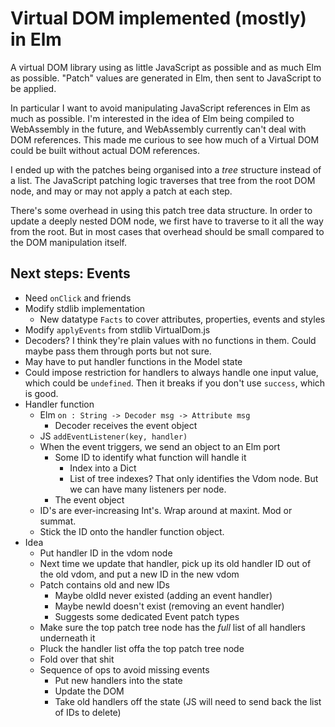 Virtual DOM implemented (mostly) in Elm
=======================================

A virtual DOM library using as little JavaScript as possible and as much Elm as possible. "Patch" values are generated in Elm, then sent to JavaScript to be applied.

In particular I want to avoid manipulating JavaScript references in Elm as much as possible. I'm interested in the idea of Elm being compiled to WebAssembly in the future, and WebAssembly currently can't deal with DOM references. This made me curious to see how much of a Virtual DOM could be built without actual DOM references.

I ended up with the patches being organised into a _tree_ structure instead of a list. The JavaScript patching logic traverses that tree from the root DOM node, and may or may not apply a patch at each step.

There's some overhead in using this patch tree data structure. In order to update a deeply nested DOM node, we first have to traverse to it all the way from the root. But in most cases that overhead should be small compared to the DOM manipulation itself.



Next steps: Events
------
- Need `onClick` and friends
- Modify stdlib implementation
    - New datatype `Facts` to cover attributes, properties, events and styles
- Modify `applyEvents` from stdlib VirtualDom.js
- Decoders? I think they're plain values with no functions in them. Could maybe pass them through ports but not sure.
- May have to put handler functions in the Model state
- Could impose restriction for handlers to always handle one input value, which could be `undefined`. Then it breaks if you don't use `success`, which is good.
- Handler function
    - Elm `on : String -> Decoder msg -> Attribute msg`
        - Decoder receives the event object
    - JS `addEventListener(key, handler)`
    - When the event triggers, we send an object to an Elm port
        - Some ID to identify what function will handle it
            - Index into a Dict
            - List of tree indexes? That only identifies the Vdom node. But we can have many listeners per node.
        - The event object
    - ID's are ever-increasing Int's. Wrap around at maxint. Mod or summat.
    - Stick the ID onto the handler function object.
- Idea
    - Put handler ID in the vdom node
    - Next time we update that handler, pick up its old handler ID out of the old vdom, and put a new ID in the new vdom
    - Patch contains old and new IDs
        - Maybe oldId never existed (adding an event handler)
        - Maybe newId doesn't exist (removing an event handler)
        - Suggests some dedicated Event patch types
    - Make sure the top patch tree node has the _full_ list of all handlers underneath it
    - Pluck the handler list offa the top patch tree node
    - Fold over that shit
    - Sequence of ops to avoid missing events
        - Put new handlers into the state
        - Update the DOM
        - Take old handlers off the state (JS will need to send back the list of IDs to delete)
